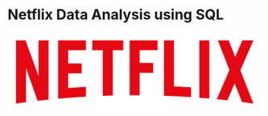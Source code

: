 # Netflix Data Analysis using SQL

![Netflix Logo](https://github.com/AdeS-YourDataBabe/Netflix_SQL_Project/blob/main/logo.png)
